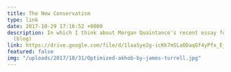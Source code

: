```yaml
---
title: The New Conservatism
type: link
date: 2017-10-29 17:16:52 +0000
description: In which I think about Morgan Quaintance's recent essay for e-flux conversations
  (blog)
link: https://drive.google.com/file/d/1laaSye2g-icKk7mSLaODaqGf4yPfx_Ej/view?usp=sharing
featured: false
img: "/uploads/2017/10/31/Optimized-akhob-by-james-turrell.jpg"
---
```

